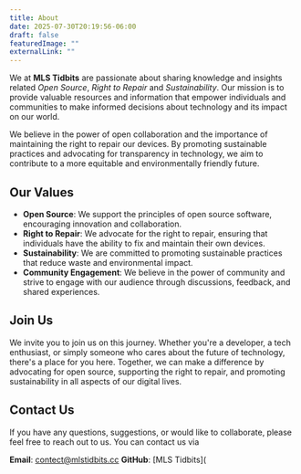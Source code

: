 ```yaml
---
title: About
date: 2025-07-30T20:19:56-06:00
draft: false
featuredImage: ""
externalLink: ""
---
```


We at **MLS Tidbits** are passionate about sharing knowledge and insights related _Open Source_, _Right to Repair_ and _Sustainability_. Our mission is to provide valuable resources and information that empower individuals and communities to make informed decisions about technology and its impact on our world.

We believe in the power of open collaboration and the importance of maintaining the right to repair our devices. By promoting sustainable practices and advocating for transparency in technology, we aim to contribute to a more equitable and environmentally friendly future.

## Our Values

- **Open Source**: We support the principles of open source software, encouraging innovation and collaboration.
- **Right to Repair**: We advocate for the right to repair, ensuring that individuals have the ability to fix and maintain their own devices.
- **Sustainability**: We are committed to promoting sustainable practices that reduce waste and environmental impact.
- **Community Engagement**: We believe in the power of community and strive to engage with our audience through discussions, feedback, and shared experiences.

## Join Us

We invite you to join us on this journey. Whether you're a developer, a tech enthusiast, or simply someone who cares about the future of technology, there's a place for you here. Together, we can make a difference by advocating for open source, supporting the right to repair, and promoting sustainability in all aspects of our digital lives.

## Contact Us

If you have any questions, suggestions, or would like to collaborate, please feel free to reach out to us. You can contact us via

**Email**: contect@mlstidbits.cc
**GitHub**: [MLS Tidbits](
